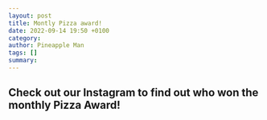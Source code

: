 ```yaml
---
layout: post
title: Montly Pizza award!  
date: 2022-09-14 19:50 +0100
category: 
author: Pineapple Man
tags: []
summary: 
---
```


## Check out our Instagram to find out who won the monthly Pizza Award! 